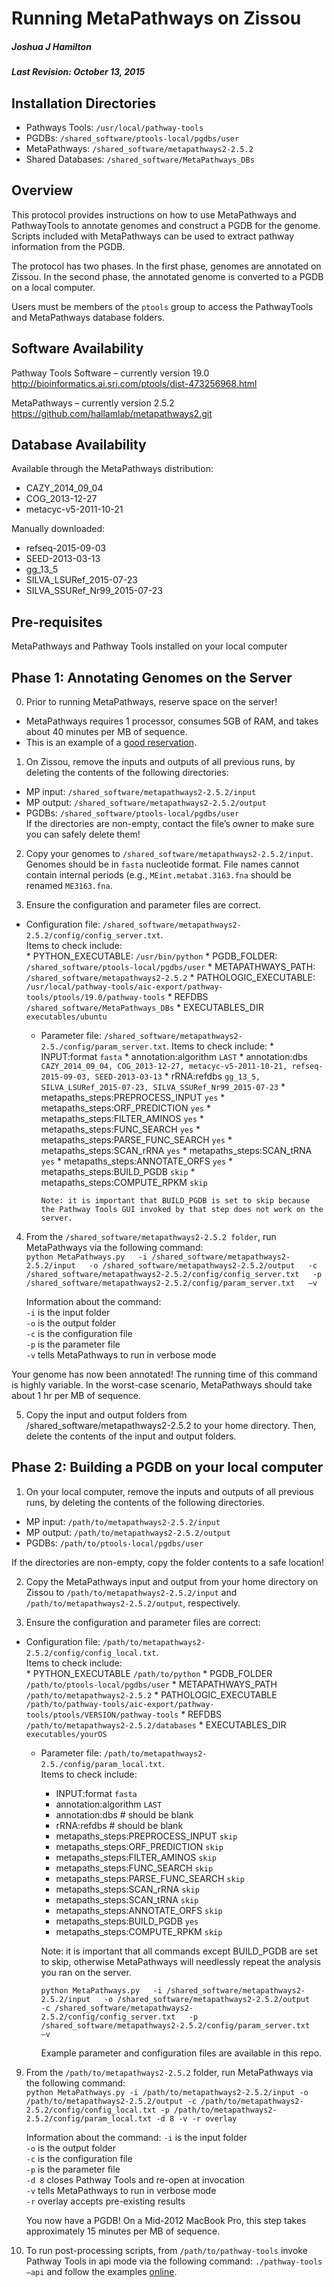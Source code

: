 # Running MetaPathways on Zissou
##### Joshua J Hamilton
##### Last Revision: October 13, 2015

## Installation Directories
* Pathways Tools: `/usr/local/pathway-tools`
* PGDBs: `/shared_software/ptools-local/pgdbs/user`
* MetaPathways:		`/shared_software/metapathways2-2.5.2`
* Shared Databases:	`/shared_software/MetaPathways_DBs`

## Overview
This protocol provides instructions on how to use MetaPathways and PathwayTools to annotate genomes and construct a PGDB for the genome. Scripts included with MetaPathways can be used to extract pathway information from the PGDB.

The protocol has two phases. In the first phase, genomes are annotated on Zissou. In the second phase, the annotated genome is converted to a PGDB on a local computer.

Users must be members of the `ptools` group to access the PathwayTools and MetaPathways database folders.

## Software Availability
Pathway Tools Software – currently version 19.0					http://bioinformatics.ai.sri.com/ptools/dist-473256968.html

MetaPathways – currently version 2.5.2
https://github.com/hallamlab/metapathways2.git


## Database Availability
Available through the MetaPathways distribution:  
  * CAZY_2014_09_04  
  * COG_2013-12-27  
  * metacyc-v5-2011-10-21

Manually downloaded:  
  * refseq-2015-09-03
  * SEED-2013-03-13  
  * gg_13_5
  * SILVA_LSURef_2015-07-23
  * SILVA_SSURef_Nr99_2015-07-23

## Pre-requisites
MetaPathways and Pathway Tools installed on your local computer

## Phase 1: Annotating Genomes on the Server
0. Prior to running MetaPathways, reserve space on the server!  
  * MetaPathways requires 1 processor, consumes 5GB of RAM, and takes about 40 minutes per MB of sequence.  
  * This is an example of a [good reservation](https://www.google.com/calendar/event?action=TEMPLATE&tmeid=YmRlMWlzMjlkYjU5ODRmdGpsc2syODczdmsgYXU1cW9kMHE0bWNyZWM5MXJ2cjFmbXV1NzBAZw&tmsrc=au5qod0q4mcrec91rvr1fmuu70%40group.calendar.google.com).

1.	On Zissou, remove the inputs and outputs of all previous runs, by deleting the contents of the following directories:
  * MP input: `/shared_software/metapathways2-2.5.2/input`
  * MP output: `/shared_software/metapathways2-2.5.2/output`
  * PGDBs: `/shared_software/ptools-local/pgdbs/user`  
If the directories are non-empty, contact the file’s owner to make sure you can safely delete them!

2.	Copy your genomes to `/shared_software/metapathways2-2.5.2/input`. Genomes should be in `fasta` nucleotide format. File names cannot contain internal periods (e.g., `MEint.metabat.3163.fna` should be renamed `ME3163.fna`.

3.	Ensure the configuration and parameter files are correct.  
  * Configuration file: `/shared_software/metapathways2-2.5.2/config/config_server.txt`.  
  Items to check include:  
          * PYTHON_EXECUTABLE: `/usr/bin/python`
          * PGDB_FOLDER: `/shared_software/ptools-local/pgdbs/user`
          * METAPATHWAYS_PATH: `/shared_software/metapathways2-2.5.2`
          * PATHOLOGIC_EXECUTABLE: `/usr/local/pathway-tools/aic-export/pathway-tools/ptools/19.0/pathway-tools`
          * REFDBS `/shared_software/MetaPathways_DBs`
          * EXECUTABLES_DIR `executables/ubuntu`
    * Parameter file: `/shared_software/metapathways2-2.5./config/param_server.txt`. Items to check include:
          * INPUT:format `fasta`
          * annotation:algorithm `LAST`
          * annotation:dbs `CAZY_2014_09_04, COG_2013-12-27, metacyc-v5-2011-10-21, refseq-2015-09-03, SEED-2013-03-13`
          * rRNA:refdbs `gg_13_5, SILVA_LSURef_2015-07-23, SILVA_SSURef_Nr99_2015-07-23`
          * metapaths_steps:PREPROCESS_INPUT `yes`
          * metapaths_steps:ORF_PREDICTION `yes`
          * metapaths_steps:FILTER_AMINOS `yes`
          * metapaths_steps:FUNC_SEARCH `yes`
          * metapaths_steps:PARSE_FUNC_SEARCH `yes`
          * metapaths_steps:SCAN_rRNA `yes`
          * metapaths_steps:SCAN_tRNA `yes`
          * metapaths_steps:ANNOTATE_ORFS `yes`
          * metapaths_steps:BUILD_PGDB `skip`
          * metapaths_steps:COMPUTE_RPKM `skip`  

          Note: it is important that BUILD_PGDB is set to skip because the Pathway Tools GUI invoked by that step does not work on the server.

4.	From the `/shared_software/metapathways2-2.5.2 folder`, run MetaPathways via the following command:  
      `python MetaPathways.py  
      -i /shared_software/metapathways2-2.5.2/input  
      -o /shared_software/metapathways2-2.5.2/output  
      -c /shared_software/metapathways2-2.5.2/config/config_server.txt  
      -p /shared_software/metapathways2-2.5.2/config/param_server.txt  
      –v`

      Information about the command:  
      `-i` is the input folder  
      `-o` is the output folder  
      `-c` is the configuration file  
      `-p` is the parameter file  
      `-v` tells MetaPathways to run in verbose mode

  Your genome has now been annotated! The running time of this command is highly variable. In the worst-case scenario, MetaPathways should take about 1 hr per MB of sequence.

5.	Copy the input and output folders from /shared_software/metapathways2-2.5.2 to your home directory. Then, delete the contents of the input and output folders.

## Phase 2: Building a PGDB on your local computer

1.	On your local computer, remove the inputs and outputs of all previous runs, by deleting the contents of the following directories.
  * MP input: `/path/to/metapathways2-2.5.2/input`
  * MP output: `/path/to/metapathways2-2.5.2/output`
  * PGDBs: `/path/to/ptools-local/pgdbs/user`

  If the directories are non-empty, copy the folder contents to a safe location!

2.	Copy the MetaPathways input and output from your home directory on Zissou to `/path/to/metapathways2-2.5.2/input` and `/path/to/metapathways2-2.5.2/output`, respectively.

3.	Ensure the configuration and parameter files are correct:  
  * Configuration file: `/path/to/metapathways2-2.5.2/config/config_local.txt`.  
  Items to check include:  
        * PYTHON_EXECUTABLE `/path/to/python`
        * PGDB_FOLDER `/path/to/ptools-local/pgdbs/user`
        * METAPATHWAYS_PATH `/path/to/metapathways2-2.5.2`
        * PATHOLOGIC_EXECUTABLE `/path/to/pathway-tools/aic-export/pathway-tools/ptools/VERSION/pathway-tools`
        * REFDBS `/path/to/metapathways2-2.5.2/databases`
        * EXECUTABLES_DIR `executables/yourOS`
    * Parameter file: `/path/to/metapathways2-2.5./config/param_local.txt`.  
    Items to check include:
        * INPUT:format `fasta`
        * annotation:algorithm `LAST`
        * annotation:dbs # should be blank
        * rRNA:refdbs # should be blank
        * metapaths_steps:PREPROCESS_INPUT `skip`
        * metapaths_steps:ORF_PREDICTION `skip`
        * metapaths_steps:FILTER_AMINOS `skip`
        * metapaths_steps:FUNC_SEARCH `skip`
        * metapaths_steps:PARSE_FUNC_SEARCH `skip`
        * metapaths_steps:SCAN_rRNA `skip`
        * metapaths_steps:SCAN_tRNA `skip`
        * metapaths_steps:ANNOTATE_ORFS `skip`
        * metapaths_steps:BUILD_PGDB `yes`
        * metapaths_steps:COMPUTE_RPKM `skip`

        Note: it is important that all commands except BUILD_PGDB are set to skip, otherwise MetaPathways will needlessly repeat the analysis you ran on the server.

        `python MetaPathways.py  
        -i /shared_software/metapathways2-2.5.2/input  
        -o /shared_software/metapathways2-2.5.2/output  
        -c /shared_software/metapathways2-2.5.2/config/config_server.txt  
        -p /shared_software/metapathways2-2.5.2/config/param_server.txt  
        –v`

      Example parameter and configuration files are available in this repo.

9.	From the `/path/to/metapathways2-2.5.2` folder, run MetaPathways via the following command:  
      `python MetaPathways.py
      -i /path/to/metapathways2-2.5.2/input
      -o /path/to/metapathways2-2.5.2/output
      -c /path/to/metapathways2-2.5.2/config/config_local.txt
      -p /path/to/metapathways2-2.5.2/config/param_local.txt
      -d 8
      -v
      -r overlay`

      Information about the command:
      `-i` is the input folder  
      `-o` is the output folder  
      `-c` is the configuration file  
      `-p` is the parameter file  
      `-d 8` closes Pathway Tools and re-open at invocation  
      `-v` tells MetaPathways to run in verbose mode  
      `-r` overlay accepts pre-existing results  

      You now have a PGDB! On a Mid-2012 MacBook Pro, this step takes approximately 15 minutes per MB of sequence.

10.	To run post-processing scripts, from `/path/to/pathway-tools` invoke Pathway Tools in api mode via the following command: `./pathway-tools –api` and follow the examples [online](https://github.com/hallamlab/mp_tutorial/wiki/Pathway-Analysis).
